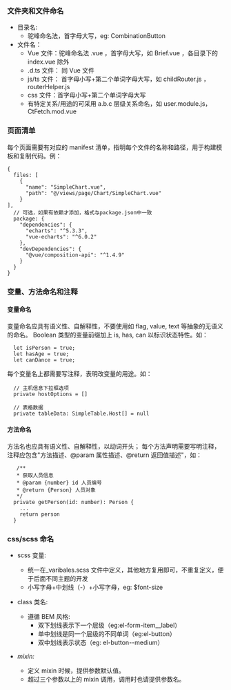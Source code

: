 ### 文件夹和文件命名

- 目录名:
  - 驼峰命名法，首字母大写，eg: CombinationButton
- 文件名：
  - Vue 文件：驼峰命名法 .vue ，首字母大写，如 Brief.vue ，各目录下的 index.vue 除外
  - .d.ts 文件： 同 Vue 文件
  - js/ts 文件： 首字母小写+第二个单词字母大写，如 childRouter.js ， routerHelper.js
  - css 文件：首字母小写+第二个单词字母大写
  - 有特定关系/用途的可采用 a.b.c 层级关系命名，如 user.module.js， CtFetch.mod.vue

### 页面清单

每个页面需要有对应的 manifest 清单，指明每个文件的名称和路径，用于构建模板和复制代码。例：

```
{
  files: [
    {
      "name": "SimpleChart.vue",
      "path": "@/views/page/Chart/SimpleChart.vue"
    }
],
  // 可选，如果有依赖才添加，格式与package.json中一致
  package: {
    "dependencies": {
      "echarts": "^5.3.3",
      "vue-echarts": "^6.0.2"
    },
    "devDependencies": {
      "@vue/composition-api": "^1.4.9"
    }
  }
}
```

### 变量、方法命名和注释

#### 变量命名

变量命名应具有语义性、自解释性，不要使用如 flag, value, text 等抽象的无语义的命名。
Boolean 类型的变量前缀加上 is, has, can 以标识状态特性。如：

```
  let isPerson = true;
  let hasAge = true;
  let canDance = true;
```

每个变量名上都需要写注释，表明改变量的用途。如：

```
  // 主机信息下拉框选项
  private hostOptions = []

  // 表格数据
  private tableData: SimpleTable.Host[] = null
```

#### 方法命名

方法名也应具有语义性、自解释性，以动词开头；
每个方法声明需要写明注释，注释应包含"方法描述、@param 属性描述、@return 返回值描述"，如：

```
   /**
   * 获取人员信息
   * @param {number} id 人员编号
   * @return {Person} 人员对象
   */
  private getPerson(id: number): Person {
    ...
    return person
  }
```

### css/scss 命名

- scss 变量:
  - 统一在\_varibales.scss 文件中定义，其他地方复用即可，不重复定义，便于后面不同主题的开发
  - 小写字母+中划线（-）+小写字母，eg: $font-size
- class 类名:

  - 遵循 BEM 风格:
    - 双下划线表示下一个层级（eg:el-form-item\_\_label）
    - 单中划线是同一个层级的不同单词（eg:el-button）
    - 双中划线表示状态（eg: el-button--medium）

- _mixin:_
  - 定义 mixin 时候，提供参数默认值。
  - 超过三个参数以上的 mixin 调用，调用时也请提供参数名。
